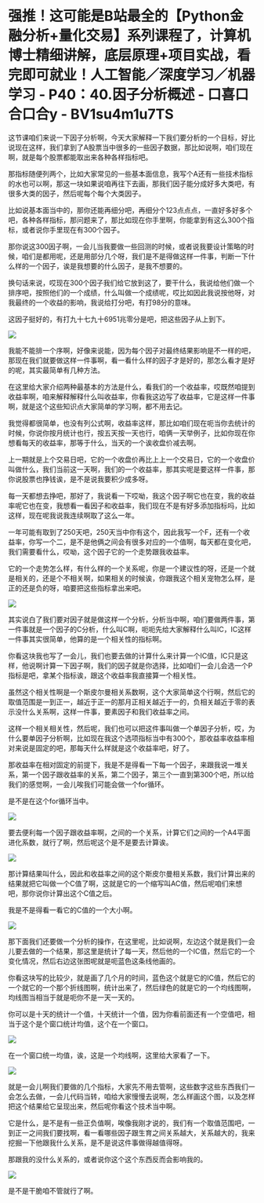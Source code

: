 # 强推！这可能是B站最全的【Python金融分析+量化交易】系列课程了，计算机博士精细讲解，底层原理+项目实战，看完即可就业！人工智能／深度学习／机器学习 - P40：40.因子分析概述 - 口喜口合口合y - BV1su4m1u7TS

这节课咱们来说一下因子分析啊，今天大家解释一下我们要分析的一个目标，好比说现在这样，我们拿到了A股票当中很多的一些因子数据，那比如说啊，咱们现在啊，就是每个股票都能取出来各种各样指标吧。

那指标随便列两个，比如大家常见的一些基本面信息，我写个A还有一些技术指标的水也可以啊，那这一块如果说咱再往下去画，那我们因子能分成好多大类吧，有很多大类的因子，然后呢每个每个大类因子。

比如说基本面当中的，那你还能再细分吧，再细分个123点点点，一直好多好多个吧，各种各样指标，那问题来了，那比如现在你手里啊，你能拿到有这么300个指标，或者说你手里现在有300个因子。

那你说这300因子啊，一会儿当我要做一些回测的时候，或者说我要设计策略的时候，咱们是都用呢，还是用部分几个呀，我们是不是得做这样一件事，判断一下什么样的一个因子，诶是我想要的什么因子，是我不想要的。

换句话来说，哎现在300个因子我们给它放到这了，要干什么，我说给他们做一个排序吧，按照他们的一个成绩，什么叫做一个成绩呢，哎比如因此我说按他呀，对我最终的一个收益的影响，我说给打分吧，有打98分的意味。

这因子挺好的，有打九十七九十6951兆零分是吧，把这些因子从上到下。

![](img/edd1d5375d2d691a6d2e3c5c883b5a41_1.png)

我能不能排一个序啊，好像来说能，因为每个因子对最终结果影响是不一样的吧，那现在我们就要做这样一件事啊，看一看什么样的因子才是好的，那怎么看才是好的呢，其实最简单有几种方法。

在这里给大家介绍两种最基本的方法是什么，看我们的一个收益率，哎既然咱提到收益率啊，咱来解释解释什么叫收益率，你看我这边写了收益率，它是这样一件事啊，就是这个这些知识点大家简单的学习啊，都不用去记。

我觉得都很简单，也没有列公式啊，收益率这样，那比如咱们现在呃当你去统计的时候，你说你按月统计也行，按五天按一天也行，咱俩一天举例子，比如你现在你想看每天的收益率，那等于什么，当天的一个诶收盘价减去啊。

上一期就是上个交易日吧，它的一个收盘价再比上上一个交易日，它的一个收盘价叫做什么，我们当前这一天啊，我们的一个收益率，那其实呢是要这样一件事，那你说股票也挣钱诶，是不是说我要积少成多呀。

每一天都想去挣吧，那好了，我说看一下哎呦，我这个因子啊它也在变，我的收益率呢它也在变，我想看一看因子和收益率，我们现在不是有好多添加指标吗，比如这样，现在呢我说我连续啊取了这么一年。

一年可能有取到了250天吧，250天当中你有这个，因此我写一个F，还有一个收益率，你写一个二，是不是他俩之间会有很多对应的一个值啊，每天都在变化吧，我们需要看什么，哎呦，这个因子它的一个走势跟我收益率。

它的一个走势怎么样，有什么样的一个关系呢，你是一个建议性的呀，还是一个就是相关的，还是个不相关啊，如果相关的时候诶，你跟我这个相关宠物怎么样，是正的还是负的呀，咱要把这些指标拿出来吧。



![](img/edd1d5375d2d691a6d2e3c5c883b5a41_3.png)

其实说白了我们要对因子就是做这样一个分析，分析当中啊，咱们要做两件事，第一件事就是一个因子的C分析，什么叫C啊，呃呃先给大家解释什么叫IC，IC这样一件事其实很简单，他算的是一个相关性的指标啊。

你看这块我也写了一会儿，我们也要去做的计算什么来计算一个IC值，IC只是这样，他说啊计算一下因子啊，我们的因子就是你选择，比如咱们一会儿会选一个P指标是吧，拿某个指标诶，跟这个收益率我直接算一个相关性。

虽然这个相关性啊是一个斯皮尔曼相关系数啊，这个大家简单这个行啊，然后它的取值范围是一到正一，越近于正一的那月正相关越近于一的，负相关越近于零的表示没什么关系啊，这样一件事，要素因子和我们收益率之间。

这样一个相关相关性，然后呢，我们也可以把这件事叫做一个单因子分析，哎，为什么要单因子分析啊，比如现在我这个选项指标当中有300个，那收益率收益率相对来说是固定的吧，那每天什么样就是这个收益率吧，好了。

那收益率在相对固定的前提下，我是不是得看一下每一个因子，来跟我说一堆关系，第一个因子跟收益率的关系，第二个因子，第三个一直到第300个吧，所以给我们的感觉啊，一会儿唉我们可能会做一个for循环。

是不是在这个for循环当中。

![](img/edd1d5375d2d691a6d2e3c5c883b5a41_5.png)

要去便利每一个因子跟收益率啊，之间的一个关系，计算它们之间的一个A4平面进化系数，就行了啊，然后呢这个是不是要去计算诶。



![](img/edd1d5375d2d691a6d2e3c5c883b5a41_7.png)

那计算结果叫什么，因此和收益率之间的这个斯皮尔曼相关系数，我们计算出来的结果就把它叫做一个C值了啊，这就是它的一个缩写叫AC值，然后呢咱们来想吧，那你说你计算出这个C值之后。

我是不是得看一看它的C值的一个大小啊。

![](img/edd1d5375d2d691a6d2e3c5c883b5a41_9.png)

那下面我们还要做一个分析的操作，在这里呢，比如说啊，左边这个就是我们一会儿要去做的一个结果，那这里是统计了每一天，然后他的一个IC值，然后它的一个变化情况，然后右边这张图呢就是呃蓝色这条线他画的。

你看这块写的比较少，就是画了几个月的时间，蓝色这个就是它的IC值，然后它的一个就它的一个那个折线图啊，统计出来了，然后绿色的就是它的一个均线图啊，均线图当相当于就是呃你不是一天一天的。

你可以是十天的统计一个值，十天统计一个值，因为你看前面还有一个空值吧，相当于这个是个窗口统计均值，这个在一个窗口。



![](img/edd1d5375d2d691a6d2e3c5c883b5a41_11.png)

在一个窗口统一均值，诶，这是一个均线啊，这里给大家看了一下。

![](img/edd1d5375d2d691a6d2e3c5c883b5a41_13.png)

就是一会儿啊我们要做的几个指标，大家先不用去管啊，这些数字这些东西我们一会怎么去做，一会儿代码当转，咱给大家慢慢去说啊，怎么样画这个图，以及怎样把这个结果给它呈现出来，然后呢你看这个技术当中啊。

它是什么，是不是有一些正负值啊，唉像我刚才说的，我们有一个取值范围吧，一到正一之间我们要找啊，看一看哪些因子跟生育之间关系越大，关系越大的，我来挖掘一下他跟我什么关系，是不是说这件事做得越值得呀。

那跟我的没什么关系的，或者说你这个这个东西反而会影响我的。

![](img/edd1d5375d2d691a6d2e3c5c883b5a41_15.png)

是不是干脆咱不管就行了啊。